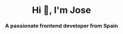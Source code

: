 <h1 align="center">Hi 👋, I'm Jose</h1>
<h3 align="center">A passionate frontend developer from Spain</h3>
